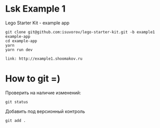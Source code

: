 # Lsk Example 1
Lego Starter Kit - example app

```
git clone git@github.com:isuvorov/lego-starter-kit.git -b example1 example-app
cd example-app
yarn
yarn run dev

link: http://example1.shoomakov.ru
```

# How to git =)


Проверить на наличие изменений:
```
git status
```

Добавить под версионный контроль
```
git add .
```
